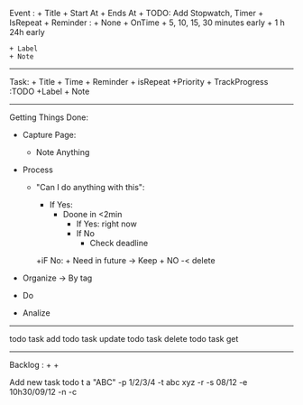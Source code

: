 Event :
    + Title
    + Start At 
    + Ends At
    + TODO: Add Stopwatch, Timer
    + IsRepeat
    + Reminder : + None
                + OnTime
                + 5, 10, 15, 30 minutes early
                + 1 h 
                24h early

    + Label
    + Note

---

Task:
    + Title 
    + Time
    + Reminder
    + isRepeat
    +Priority
    + TrackProgress :TODO
    +Label 
    + Note

---

Getting Things Done:
+ Capture Page:
    + Note Anything
+ Process
    + "Can I do anything with this":
        + If Yes:
            + Doone in <2min
                + If Yes: right now
                + If No 
                    + Check deadline

        +iF No:
            + Need in future -> Keep
            + NO -< delete

+ Organize -> By tag

+ Do 
+ Analize

---
todo task add 
todo task update
todo task delete
todo task get


---

Backlog :
+ 
+

Add new task 
todo t a "ABC" -p 1/2/3/4 -t abc xyz -r -s 08/12 -e 10h30/09/12 -n -c
